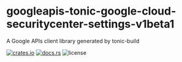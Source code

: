 # googleapis-tonic-google-cloud-securitycenter-settings-v1beta1

A Google APIs client library generated by tonic-build

[![crates.io](https://img.shields.io/crates/v/googleapis-tonic-google-cloud-securitycenter-settings-v1beta1)](https://crates.io/crates/googleapis-tonic-google-cloud-securitycenter-settings-v1beta1)
[![docs.rs](https://img.shields.io/docsrs/googleapis-tonic-google-cloud-securitycenter-settings-v1beta1)](https://docs.rs/googleapis-tonic-google-cloud-securitycenter-settings-v1beta1)
![license](https://img.shields.io/crates/l/googleapis-tonic-google-cloud-securitycenter-settings-v1beta1)

